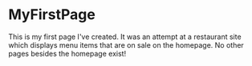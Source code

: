 # MyFirstPage
This is my first page I've created. It was an attempt at a restaurant site which displays menu items that are on sale on the homepage. No other pages besides the homepage exist!
